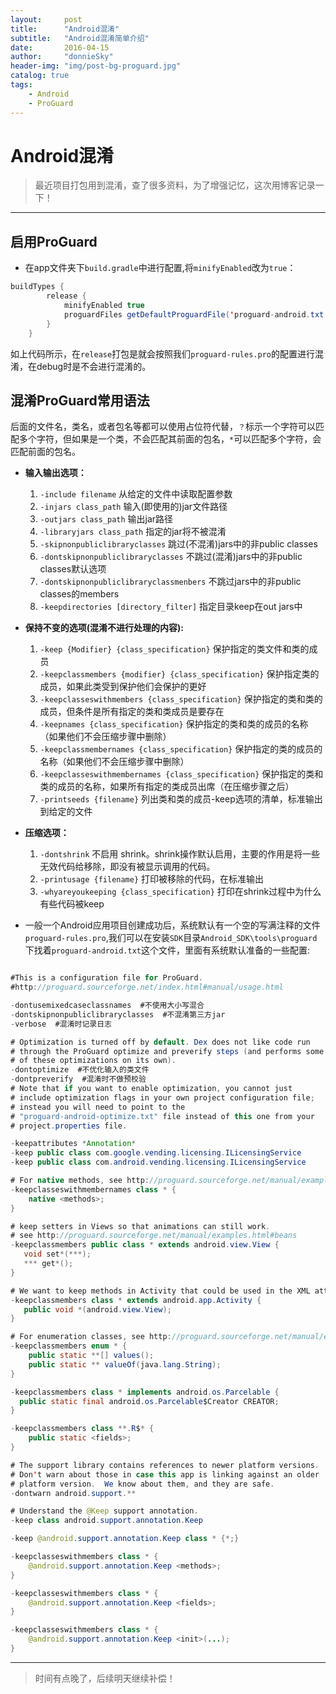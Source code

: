 ```yaml
---
layout:     post
title:      "Android混淆"
subtitle:   "Android混淆简单介绍"
date:       2016-04-15
author:     "donnieSky"
header-img: "img/post-bg-proguard.jpg"
catalog: true
tags:
    - Android
    - ProGuard
---
```


# Android混淆

> 最近项目打包用到混淆，查了很多资料，为了增强记忆，这次用博客记录一下！

----

## 启用ProGuard

* 在app文件夹下`build.gradle`中进行配置,将`minifyEnabled`改为`true`：

```java
buildTypes {
        release {
            minifyEnabled true
            proguardFiles getDefaultProguardFile('proguard-android.txt'), 'proguard-rules.pro'
        }
    }
```

如上代码所示，在`release`打包是就会按照我们`proguard-rules.pro`的配置进行混淆，在debug时是不会进行混淆的。

## 混淆ProGuard常用语法

后面的文件名，类名，或者包名等都可以使用占位符代替，`？`标示一个字符可以匹配多个字符，但如果是一个类，不会匹配其前面的包名，`*`可以匹配多个字符，会匹配前面的包名。

* **输入输出选项：**
    1. `-include filename`   从给定的文件中读取配置参数
    2. `-injars class_path`   输入(即使用的)jar文件路径
    3. `-outjars class_path`   输出jar路径
    4. `-libraryjars class_path`   指定的jar将不被混淆
    5. `-skipnonpubliclibraryclasses`   跳过(不混淆)jars中的非public classes
    6. `-dontskipnonpubliclibraryclasses`   不跳过(混淆)jars中的非public classes默认选项
    7. `-dontskipnonpubliclibraryclassmenbers`   不跳过jars中的非public classes的members
    8. `-keepdirectories [directory_filter]`   指定目录keep在out jars中
* **保持不变的选项(混淆不进行处理的内容):**
    1. `-keep {Modifier} {class_specification}`   保护指定的类文件和类的成员
    2. `-keepclassmembers {modifier} {class_specification}`   保护指定类的成员，如果此类受到保护他们会保护的更好
    3. `-keepclasseswithmembers {class_specification}`   保护指定的类和类的成员，但条件是所有指定的类和类成员是要存在
    4. `-keepnames {class_specification}`   保护指定的类和类的成员的名称（如果他们不会压缩步骤中删除）
    5. `-keepclassmembernames {class_specification}`   保护指定的类的成员的名称（如果他们不会压缩步骤中删除）
    6. `-keepclasseswithmembernames {class_specification}`   保护指定的类和类的成员的名称，如果所有指定的类成员出席（在压缩步骤之后）
    7. `-printseeds {filename}`   列出类和类的成员-keep选项的清单，标准输出到给定的文件
* **压缩选项：**
    1. `-dontshrink`   不启用 shrink。shrink操作默认启用，主要的作用是将一些无效代码给移除，即没有被显示调用的代码。
    2. `-printusage {filename}`   打印被移除的代码，在标准输出
    3. `-whyareyoukeeping {class_specification}`   打印在shrink过程中为什么有些代码被keep
        
* 一般一个Android应用项目创建成功后，系统默认有一个空的写满注释的文件`proguard-rules.pro`,我们可以在安装`SDK`目录`Android_SDK\tools\proguard`下找着`proguard-android.txt`这个文件，里面有系统默认准备的一些配置:


```java

#This is a configuration file for ProGuard.
#http://proguard.sourceforge.net/index.html#manual/usage.html

-dontusemixedcaseclassnames  #不使用大小写混合
-dontskipnonpubliclibraryclasses  #不混淆第三方jar
-verbose  #混淆时记录日志

# Optimization is turned off by default. Dex does not like code run
# through the ProGuard optimize and preverify steps (and performs some
# of these optimizations on its own).
-dontoptimize  #不优化输入的类文件
-dontpreverify  #混淆时不做预校验
# Note that if you want to enable optimization, you cannot just
# include optimization flags in your own project configuration file;
# instead you will need to point to the
# "proguard-android-optimize.txt" file instead of this one from your
# project.properties file.

-keepattributes *Annotation*
-keep public class com.google.vending.licensing.ILicensingService
-keep public class com.android.vending.licensing.ILicensingService

# For native methods, see http://proguard.sourceforge.net/manual/examples.html#native
-keepclasseswithmembernames class * {
    native <methods>;
}

# keep setters in Views so that animations can still work.
# see http://proguard.sourceforge.net/manual/examples.html#beans
-keepclassmembers public class * extends android.view.View {
   void set*(***);
   *** get*();
}

# We want to keep methods in Activity that could be used in the XML attribute onClick
-keepclassmembers class * extends android.app.Activity {
   public void *(android.view.View);
}

# For enumeration classes, see http://proguard.sourceforge.net/manual/examples.html#enumerations
-keepclassmembers enum * {
    public static **[] values();
    public static ** valueOf(java.lang.String);
}

-keepclassmembers class * implements android.os.Parcelable {
  public static final android.os.Parcelable$Creator CREATOR;
}

-keepclassmembers class **.R$* {
    public static <fields>;
}

# The support library contains references to newer platform versions.
# Don't warn about those in case this app is linking against an older
# platform version.  We know about them, and they are safe.
-dontwarn android.support.**

# Understand the @Keep support annotation.
-keep class android.support.annotation.Keep

-keep @android.support.annotation.Keep class * {*;}

-keepclasseswithmembers class * {
    @android.support.annotation.Keep <methods>;
}

-keepclasseswithmembers class * {
    @android.support.annotation.Keep <fields>;
}

-keepclasseswithmembers class * {
    @android.support.annotation.Keep <init>(...);
}

```

----

> 时间有点晚了，后续明天继续补偿！

